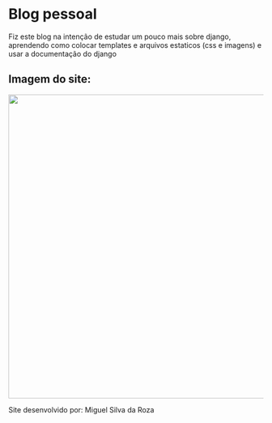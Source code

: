 <h1>Blog pessoal</h1>

<p>Fiz este blog na intenção de estudar um pouco mais sobre django, aprendendo como colocar templates e arquivos estaticos (css e imagens) e usar a documentação do django</p>

<h2>Imagem do site:</h2>
<img src="imagemblogNew.png.png" style="width: 600px;">

<p>Site desenvolvido por: Miguel Silva da Roza</p>